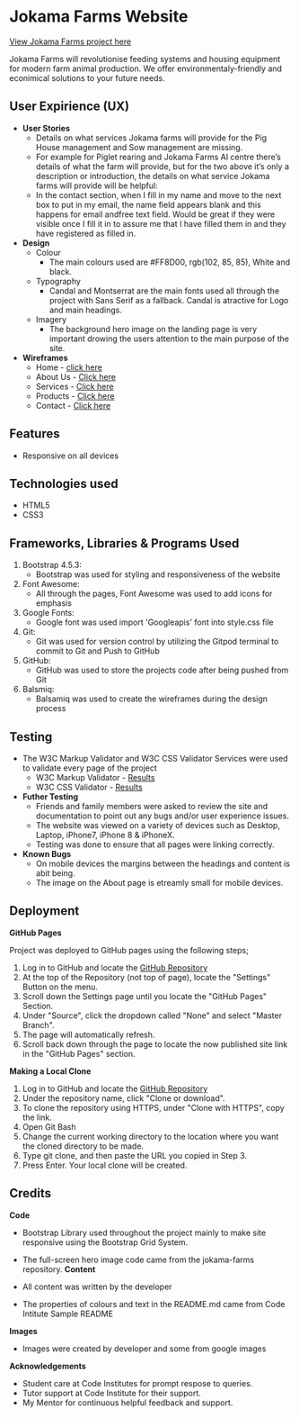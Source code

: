 # Jokama Farms Website
[View Jokama Farms project here](https://jermainr.github.io/jokama-farms/)

Jokama Farms will revolutionise feeding systems and housing equipment for modern farm animal production. We offer environmentaly-friendly and econimical solutions to your future needs.

## User Expirience (UX)
* __User Stories__
    * Details on what services Jokama farms will provide for the Pig House management and Sow management are missing.
    * For example for Piglet rearing and Jokama Farms AI centre there’s details of what the farm will provide, but for the two above it’s only a description or introduction, the details on what service Jokama farms will provide will be helpful:
    * In the contact section, when I fill in my name and move to the next box to put in my email, the name field appears blank and this happens for email andfree text field. Would be great if they were visible once I fill it in to assure me that I have filled them in and they have registered as filled in.
* __Design__
    * Colour
        * The main colours used are #FF8D00, rgb(102, 85, 85), White and black.
    * Typography
        * Candal and Montserrat are the main fonts used all through the project with Sans Serif as a fallback. Candal is atractive for Logo and main headings.
    * Imagery 
        * The background hero image on the landing page is very important drowing the users attention to the main purpose of the site.
* __Wireframes__
    * Home - [click here](/images/home.jpg)
    * About Us - [Click here](/images/aboutus.jpg)
    * Services - [Click here](/images/services.jpg)
    * Products - [Click here](/images/products.jpg)
    * Contact - [Click here](/images/contact.jpg)
## Features
* Responsive on all devices
## Technologies used
* HTML5
* CSS3
## Frameworks, Libraries & Programs Used
1. Bootstrap 4.5.3:
    * Bootstrap was used for styling and responsiveness of the website
1. Font Awesome:
    * All through the pages, Font Awesome was used to add icons for emphasis
1. Google Fonts:
    * Google font was used import 'Googleapis' font into style.css file
1. Git:
    * Git was used for version control by utilizing the Gitpod terminal to commit to Git and Push to GitHub
1. GitHub:
    * GitHub was used to store the projects code after being pushed from Git
1. Balsmiq:
    * Balsamiq was used to create the wireframes during the design process
## Testing
* The W3C Markup Validator and W3C CSS Validator Services were used to validate every page of the project
    * W3C Markup Validator - [Results](https://validator.w3.org/nu/?doc=https%3A%2F%2Fjermainr.github.io%2Fjokama-farms%2F)
    * W3C CSS Validator - [Results](https://jigsaw.w3.org/css-validator/validator?uri=https%3A%2F%2Fjermainr.github.io%2Fjokama-farms%2F&profile=css3svg&usermedium=all&warning=1&vextwarning=&lang=en)
* __Futher Testing__
    * Friends and family members were asked to review the site and documentation to point out any bugs and/or user experience issues.
    * The website was viewed on a variety of devices such as Desktop, Laptop, iPhone7, iPhone 8 & iPhoneX.
    * Testing was done to ensure that all pages were linking correctly.
* __Known Bugs__
    * On mobile devices the margins between the headings and content is abit being.
    * The image on the About page is etreamly small for mobile devices.
## Deployment
__GitHub Pages__

Project was deployed to GitHub pages using the following steps;
1. Log in to GitHub and locate the [GitHub Repository](https://github.com/JermainR/jokama-farms)
1. At the top of the Repository (not top of page), locate the "Settings" Button on the menu.
1. Scroll down the Settings page until you locate the "GitHub Pages" Section.
1. Under "Source", click the dropdown called "None" and select "Master Branch".
1. The page will automatically refresh.
1. Scroll back down through the page to locate the now published site link in the "GitHub Pages" section.

__Making a Local Clone__

1. Log in to GitHub and locate the [GitHub Repository](https://github.com/JermainR/jokama-farms)
1. Under the repository name, click "Clone or download".
1. To clone the repository using HTTPS, under "Clone with HTTPS", copy the link.
1. Open Git Bash
1. Change the current working directory to the location where you want the cloned directory to be made.
1. Type git clone, and then paste the URL you copied in Step 3.
1. Press Enter. Your local clone will be created.
## Credits
__Code__

* Bootstrap Library used throughout the project mainly to make site responsive using the Bootstrap Grid System.
* The full-screen hero image code came from the jokama-farms repository.
__Content__

* All content was written by the developer
* The properties of colours and text in the README.md came from Code Intitute Sample README

__Images__

* Images were created by developer and some from google images

__Acknowledgements__

* Student care at Code Institutes for prompt respose to queries.
* Tutor support at Code Institute for their support.
* My Mentor for continuous helpful feedback and support.

